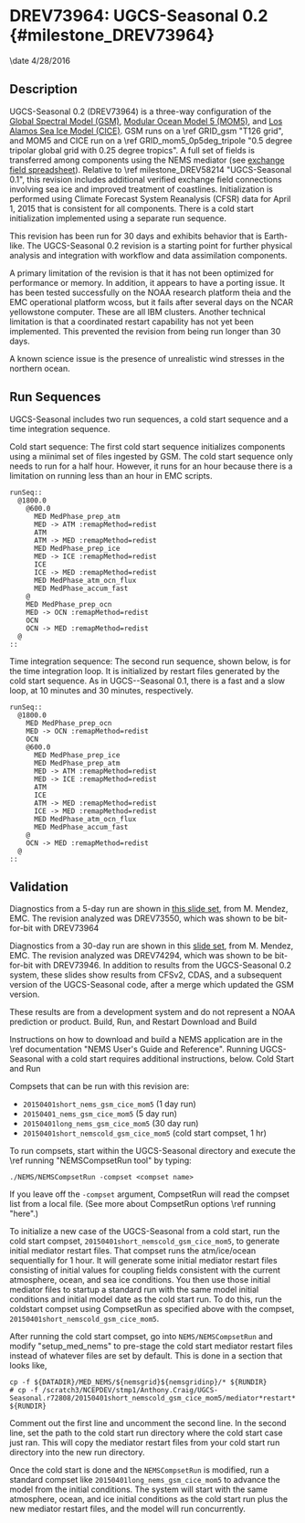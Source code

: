 DREV73964: UGCS-Seasonal 0.2 {#milestone_DREV73964}
============================

\date 4/28/2016

Description
-----------

UGCS-Seasonal 0.2 (DREV73964) is a three-way configuration of the
[Global Spectral Model (GSM)](http://www.emc.ncep.noaa.gov/index.php?branch=GFS),
[Modular Ocean Model 5 (MOM5)](http://mom-ocean.org/web), and 
[Los Alamos Sea Ice Model (CICE)](http://oceans11.lanl.gov/trac/CICE/). 
GSM runs on a 
\ref GRID_gsm "T126 grid", and MOM5 and CICE run on a 
\ref GRID_mom5_0p5deg_tripole "0.5 degree tripolar global grid with 0.25 degree tropics".
A full set of fields is
transferred among components using the NEMS mediator (see 
[exchange field spreadsheet](https://docs.google.com/spreadsheets/d/1Tae7NoGbIfti38QxvmzPy7Z4tIWQgY4zSdq5Xcx9MDk/edit?usp=sharing)).
Relative to 
\ref milestone_DREV58214 "UGCS-Seasonal 0.1",
this revision includes additional verified exchange field connections
involving sea ice and improved treatment of coastlines. Initialization
is performed using Climate Forecast System Reanalysis (CFSR) data for
April 1, 2015 that is consistent for all components. There is a cold
start initialization implemented using a separate run sequence.

This revision has been run for 30 days and exhibits behavior that is
Earth-like. The UGCS-Seasonal 0.2 revision is a starting point for
further physical analysis and integration with workflow and data
assimilation components.

A primary limitation of the revision is that it has not been optimized
for performance or memory. In addition, it appears to have a porting
issue. It has been tested successfully on the NOAA research platform
theia and the EMC operational platform wcoss, but it fails after
several days on the NCAR yellowstone computer. These are all IBM
clusters. Another technical limitation is that a coordinated restart
capability has not yet been implemented. This prevented the revision
from being run longer than 30 days.

A known science issue is the presence of unrealistic wind stresses in
the northern ocean.

Run Sequences
-------------

UGCS-Seasonal includes two run sequences, a cold start sequence and a
time integration sequence.

Cold start sequence: The first cold start sequence initializes
components using a miinimal set of files ingested by GSM. The cold
start sequence only needs to run for a half hour. However, it runs for
an hour because there is a limitation on running less than an hour in
EMC scripts.

    runSeq::
      @1800.0
        @600.0
          MED MedPhase_prep_atm
          MED -> ATM :remapMethod=redist
          ATM
          ATM -> MED :remapMethod=redist
          MED MedPhase_prep_ice
          MED -> ICE :remapMethod=redist
          ICE
          ICE -> MED :remapMethod=redist
          MED MedPhase_atm_ocn_flux
          MED MedPhase_accum_fast
        @
        MED MedPhase_prep_ocn
        MED -> OCN :remapMethod=redist
        OCN
        OCN -> MED :remapMethod=redist
      @
    ::
    
Time integration sequence: The second run sequence, shown below, is
for the time integration loop. It is initialized by restart files
generated by the cold start sequence. As in UGCS--Seasonal 0.1, there
is a fast and a slow loop, at 10 minutes and 30 minutes, respectively.

    runSeq::
      @1800.0
        MED MedPhase_prep_ocn
        MED -> OCN :remapMethod=redist
        OCN
        @600.0
          MED MedPhase_prep_ice
          MED MedPhase_prep_atm
          MED -> ATM :remapMethod=redist
          MED -> ICE :remapMethod=redist
          ATM
          ICE
          ATM -> MED :remapMethod=redist
          ICE -> MED :remapMethod=redist
          MED MedPhase_atm_ocn_flux
          MED MedPhase_accum_fast
        @
        OCN -> MED :remapMethod=redist
      @
    ::

Validation
----------

Diagnostics from a 5-day run are shown in 
[this slide set](http://esgf.esrl.noaa.gov/site_media/projects/couplednems/pres_1604_DREV73550_mendez.pptx), from
M. Mendez, EMC. The revision analyzed was DREV73550, which was shown
to be bit-for-bit with DREV73964

Diagnostics from a 30-day run are shown in this 
[slide set](http://esgf.esrl.noaa.gov/site_media/projects/couplednems/ugcsMerge_short.pptx), 
from M. Mendez, EMC. The revision analyzed was DREV74294, which was
shown to be bit-for-bit with 
DREV73946. In addition to results from
the UGCS-Seasonal 0.2 system, these slides show results from CFSv2,
CDAS, and a subsequent version of the UGCS-Seasonal code, after a
merge which updated the GSM version.

These results are from a development system and do not represent a NOAA prediction or product. 
Build, Run, and Restart
Download and Build

Instructions on how to download and build a NEMS application are in the 
\ref documentation "NEMS User's Guide and Reference".
Running UGCS-Seasonal with a cold start requires additional
instructions, below.  Cold Start and Run

Compsets that can be run with this revision are:

 * `20150401short_nems_gsm_cice_mom5` (1 day run)
 * `20150401_nems_gsm_cice_mom5` (5 day run)
 * `20150401long_nems_gsm_cice_mom5` (30 day run)
 * `20150401short_nemscold_gsm_cice_mom5` (cold start compset, 1 hr)

To run compsets, start within the UGCS-Seasonal directory and execute
the
\ref running "NEMSCompsetRun tool" by typing:

    ./NEMS/NEMSCompsetRun -compset <compset name>

If you leave off the `-compset` argument, CompsetRun will read the
compset list from a local file. (See more about CompsetRun options
\ref running "here".)

To initialize a new case of the UGCS-Seasonal from a cold start, run
the cold start compset, `20150401short_nemscold_gsm_cice_mom5`, to
generate initial mediator restart files.  That compset runs the
atm/ice/ocean sequentially for 1 hour. It will generate some initial
mediator restart files consisting of initial values for coupling
fields consistent with the current atmosphere, ocean, and sea ice
conditions.  You then use those initial mediator files to startup a
standard run with the same model initial conditions and initial model
date as the cold start run.  To do this, run the coldstart compset
using CompsetRun as specified above with the compset,
`20150401short_nemscold_gsm_cice_mom5`.

After running the cold start compset, go into `NEMS/NEMSCompsetRun` and
modify "setup_med_nems" to pre-stage the cold start mediator restart
files instead of whatever files are set by default.  This is done in a
section that looks like,

    cp -f ${DATADIR}/MED_NEMS/${nemsgrid}${nemsgridinp}/* ${RUNDIR}
    # cp -f /scratch3/NCEPDEV/stmp1/Anthony.Craig/UGCS-Seasonal.r72808/20150401short_nemscold_gsm_cice_mom5/mediator*restart* ${RUNDIR}             

Comment out the first line and uncomment the second line. In the
second line, set the path to the cold start run directory where the
cold start case just ran.  This will copy the mediator restart files
from your cold start run directory into the new run directory.

Once the cold start is done and the `NEMSCompsetRun` is modified, run a
standard compset like `20150401long_nems_gsm_cice_mom5` to advance the
model from the initial conditions.  The system will start with the
same atmosphere, ocean, and ice initial conditions as the cold start
run plus the new mediator restart files, and the model will run
concurrently.